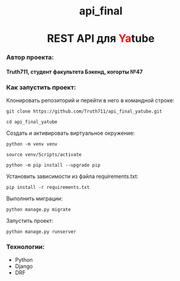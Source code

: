 <h1 align="center"> api_final</h1>
<h1 align="center"> REST API для <span style="color:red">Ya</span>tube</h1>

<h3>Автор проекта:</h3>
<h4>Truth711, студент факультета Бэкенд, когорты №47</h3> 
<h3>Как запустить проект:</h3> 

Клонировать репозиторий и перейти в него в командной строке:

```
git clone https://github.com/Truth711/api_final_yatube.git
```

```
cd api_final_yatube
```

Cоздать и активировать виртуальное окружение:

```
python -m venv venv
```

```
source venv/Scripts/activate
```

```
python -m pip install --upgrade pip
```

Установить зависимости из файла requirements.txt:

```
pip install -r requirements.txt
```

Выполнить миграции:

```
python manage.py migrate
```

Запустить проект:

```
python manage.py runserver
```

<h3>Технологии:</h3> 
<ul>
  <li>Python</li>
  <li>Django</li>
  <li>DRF</li>
</ul>